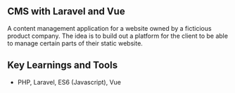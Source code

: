 ## CMS with Laravel and Vue

A content management application for a website owned by a ficticious product company. The idea is to build out a platform for the client to be able to manage certain parts of their static website.

## Key Learnings and Tools
- PHP, Laravel, ES6 (Javascript), Vue
